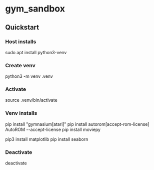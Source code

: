 # gym_sandbox

## Quickstart

### Host installs
sudo apt install python3-venv

### Create venv
python3 -m venv .venv

### Activate
source .venv/bin/activate

### Venv installs
pip install "gymnasium[atari]"
pip install autorom[accept-rom-license]
AutoROM --accept-license
pip install moviepy

pip3 install matplotlib
pip install seaborn

### Deactivate
deactivate